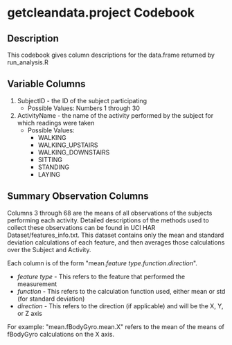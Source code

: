 # getcleandata.project Codebook

## Description
This codebook gives column descriptions for the data.frame returned by run_analysis.R

## Variable Columns

1. SubjectID - the ID of the subject participating
	- Possible Values: Numbers 1 through 30
2. ActivityName - the name of the activity performed by the subject for which readings were taken
    - Possible Values: 
		- WALKING
		- WALKING_UPSTAIRS
		- WALKING_DOWNSTAIRS
		- SITTING
		- STANDING
		- LAYING

## Summary Observation Columns

Columns 3 through 68 are the means of all observations of the subjects performing each activity. Detailed descriptions of the methods used to collect these observations can be found in UCI HAR Dataset/features_info.txt. This dataset contains only the mean and standard deviation calculations of each feature, and then averages those calculations over the Subject and Activity.

Each column is of the form "mean._feature type_._function_._direction_".

- _feature type_ - This refers to the feature that performed the measurement
- _function_ - This refers to the calculation function used, either mean or std (for standard deviation)
- _direction_ - This refers to the direction (if applicable) and will be the X, Y, or Z axis

For example: "mean.fBodyGyro.mean.X" refers to the mean of the means of fBodyGyro calculations on the X axis.
